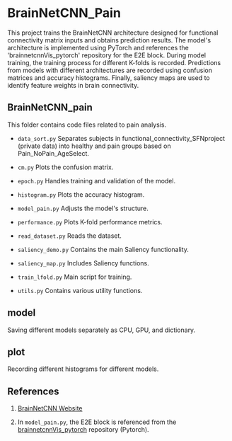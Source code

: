 # BrainNetCNN_Pain

This project trains the BrainNetCNN architecture designed for functional connectivity matrix inputs and obtains prediction results. The model's architecture is implemented using PyTorch and references the 'brainnetcnnVis_pytorch' repository for the E2E block. During model training, the training process for different K-folds is recorded. Predictions from models with different architectures are recorded using confusion matrices and accuracy histograms. Finally, saliency maps are used to identify feature weights in brain connectivity.

## BrainNetCNN_pain

This folder contains code files related to pain analysis.

* `data_sort.py`
  Separates subjects in functional_connectivity_SFNproject (private data) into healthy and pain groups based on Pain_NoPain_AgeSelect.

* `cm.py`
  Plots the confusion matrix.

* `epoch.py`
  Handles training and validation of the model.

* `histogram.py`
  Plots the accuracy histogram.

* `model_pain.py`
  Adjusts the model's structure.

* `performance.py`
  Plots K-fold performance metrics.

* `read_dataset.py`
  Reads the dataset.

* `saliency_demo.py`
  Contains the main Saliency functionality.

* `saliency_map.py`
  Includes Saliency functions.

* `train_lfold.py`
  Main script for training.

* `utils.py`
  Contains various utility functions.

## model

Saving different models separately as CPU, GPU, and dictionary.

## plot

Recording different histograms for different models.

## References

1. [BrainNetCNN Website](https://brainnetcnn.cs.sfu.ca/About.html)

2. In `model_pain.py`, the E2E block is referenced from the [brainnetcnnVis_pytorch](https://github.com/nicofarr/brainnetcnnVis_pytorch) repository (Pytorch).
